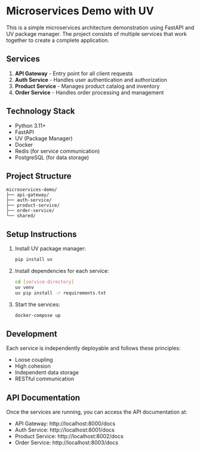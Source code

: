 # Microservices Demo with UV

This is a simple microservices architecture demonstration using FastAPI and UV package manager. The project consists of multiple services that work together to create a complete application.

## Services

1. **API Gateway** - Entry point for all client requests
2. **Auth Service** - Handles user authentication and authorization
3. **Product Service** - Manages product catalog and inventory
4. **Order Service** - Handles order processing and management

## Technology Stack

- Python 3.11+
- FastAPI
- UV (Package Manager)
- Docker
- Redis (for service communication)
- PostgreSQL (for data storage)

## Project Structure

```
microservices-demo/
├── api-gateway/
├── auth-service/
├── product-service/
├── order-service/
└── shared/
```

## Setup Instructions

1. Install UV package manager:
   ```bash
   pip install uv
   ```

2. Install dependencies for each service:
   ```bash
   cd [service-directory]
   uv venv
   uv pip install -r requirements.txt
   ```

3. Start the services:
   ```bash
   docker-compose up
   ```

## Development

Each service is independently deployable and follows these principles:
- Loose coupling
- High cohesion
- Independent data storage
- RESTful communication

## API Documentation

Once the services are running, you can access the API documentation at:
- API Gateway: http://localhost:8000/docs
- Auth Service: http://localhost:8001/docs
- Product Service: http://localhost:8002/docs
- Order Service: http://localhost:8003/docs
